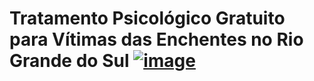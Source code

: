 # Tratamento Psicológico Gratuito para Vítimas das Enchentes no Rio Grande do Sul [![image](https://github.com/EricHidekiMiyahara/Projeto_Imersao_Aula04/assets/139871798/9d2d6a44-40c0-40f5-aee9-66ee391a4092) ](https://www.flaticon.com/br/icone-gratis/coracao_3269636?related_id=3269389&origin=search)

